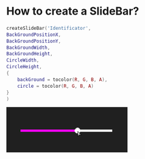 # How to create a SlideBar?

```lua
createSlideBar('Identificator',
BackGroundPositionX,
BackGroundPositionY,
BackGroundWidth,
BackGroundHeight,
CircleWidth,
CircleHeight,
{
    backGround = tocolor(R, G, B, A),
    circle = tocolor(R, G, B, A)
}
)
```


![Preview](https://github.com/LODSX/slidebar/blob/main/preview_slidebar.png)